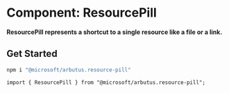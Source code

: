 # Component: ResourcePill

**ResourcePill represents a shortcut to a single resource like a file or a link.**

## Get Started

```sh
npm i "@microsoft/arbutus.resource-pill"
```

```tsx
import { ResourcePill } from "@microsoft/arbutus.resource-pill";
```
